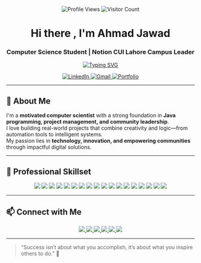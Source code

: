 <!-- Profile Views -->
<p align="center">
  <img src="https://komarev.com/ghpvc/?username=ahmadjawad533&label=👀+Profile+Views&color=brightgreen&style=for-the-badge" alt="Profile Views" />
  <img src="https://visitor-badge.laobi.icu/badge?page_id=ahmadjawad533.ahmadjawad533&left_color=gray&right_color=blue&style=for-the-badge" alt="Visitor Count" />
</p>

<!-- Profile Header -->
<h1 align="center">Hi there , I'm Ahmad Jawad</h1>
<h3 align="center"> Computer Science Student | Notion CUI Lahore Campus Leader</h3>

<!-- Typing Animation -->
<p align="center">
  <a href="https://git.io/typing-svg">
    <img src="https://readme-typing-svg.herokuapp.com?font=Fira+Code&pause=1000&color=0e75b6&width=450&lines=Passionate+Developer+and+Innovator;Community+Builder+and+Learner;Exploring+AI+and+Open+Source;Always+Learning+New+Things" alt="Typing SVG" />
  </a>
</p>

<!-- Social Links -->
<p align="center">
  <a href="https://www.linkedin.com/in/ahmadjawad533/" target="_blank">
    <img src="https://img.shields.io/badge/LinkedIn-0077B5.svg?&style=for-the-badge&logo=linkedin&logoColor=white" alt="LinkedIn" />
  </a>
  <a href="mailto:iahmadjawad.533@gmail.com">
    <img src="https://img.shields.io/badge/Gmail-D14836.svg?&style=for-the-badge&logo=gmail&logoColor=white" alt="Gmail" />
  </a>
  <a href="https://ahmadjawad533.github.io/">
    <img src="https://img.shields.io/badge/Portfolio-000000.svg?&style=for-the-badge&logo=firefox&logoColor=white" alt="Portfolio" />
  </a>
</p>

---

## 💼 About Me

I'm a **motivated computer scientist** with a strong foundation in **Java programming, project management, and community leadership**.  
I love building real-world projects that combine creativity and logic—from automation tools to intelligent systems.  
My passion lies in **technology, innovation, and empowering communities** through impactful digital solutions.

---

## 🧠 Professional Skillset

<p align="center">
  <!-- Programming Languages -->
  <img src="https://img.shields.io/badge/Java-ED8B00?style=for-the-badge&logo=java&logoColor=white" />
  <img src="https://img.shields.io/badge/Python-3776AB?style=for-the-badge&logo=python&logoColor=white" />
  <img src="https://img.shields.io/badge/C++-00599C?style=for-the-badge&logo=cplusplus&logoColor=white" />
  <img src="https://img.shields.io/badge/HTML5-E34F26?style=for-the-badge&logo=html5&logoColor=white" />

  <!-- Databases -->
  <img src="https://img.shields.io/badge/MySQL-4479A1?style=for-the-badge&logo=mysql&logoColor=white" />
  <img src="https://img.shields.io/badge/MongoDB-4EA94B?style=for-the-badge&logo=mongodb&logoColor=white" />
  <img src="https://img.shields.io/badge/NoSQL-336791?style=for-the-badge&logo=databricks&logoColor=white" />
  <img src="https://img.shields.io/badge/Database-003B57?style=for-the-badge&logo=databricks&logoColor=white" />

  <!-- Development Tools -->
  <img src="https://img.shields.io/badge/Linux-FCC624?style=for-the-badge&logo=linux&logoColor=black" />
  <img src="https://img.shields.io/badge/VS%20Code-007ACC?style=for-the-badge&logo=visualstudiocode&logoColor=white" />
  <img src="https://img.shields.io/badge/PyCharm-000000?style=for-the-badge&logo=pycharm&logoColor=white" />
  <img src="https://img.shields.io/badge/IntelliJ%20IDEA-000000?style=for-the-badge&logo=intellijidea&logoColor=white" />
  <img src="https://img.shields.io/badge/Dev%20C++-1E90FF?style=for-the-badge&logo=dev.to&logoColor=white" />
  <img src="https://img.shields.io/badge/Packet%20Tracer-0078D4?style=for-the-badge&logo=cisco&logoColor=white" />

  <!-- Web / Other Tools -->
  <img src="https://img.shields.io/badge/WordPress-21759B?style=for-the-badge&logo=wordpress&logoColor=white" />
  <img src="https://img.shields.io/badge/Scratch-4D97FF?style=for-the-badge&logo=scratch&logoColor=white" />
  <img src="https://img.shields.io/badge/Git-F05032?style=for-the-badge&logo=git&logoColor=white" />
  <img src="https://img.shields.io/badge/GitHub-100000?style=for-the-badge&logo=github&logoColor=white" />
</p>

---

## 📫 Connect with Me

<p align="center">
  <a href="https://www.facebook.com/ahmadjawad533/">
    <img src="https://img.shields.io/badge/Facebook-1877F2?logo=facebook&logoColor=white&style=for-the-badge" />
  </a>
  <a href="https://instagram.com/ahmadjawad.533">
    <img src="https://img.shields.io/badge/Instagram-E4405F?logo=instagram&logoColor=white&style=for-the-badge" />
  </a>
  <a href="https://twitter.com/ahmadjawad533">
    <img src="https://img.shields.io/badge/Twitter-1DA1F2?logo=twitter&logoColor=white&style=for-the-badge" />
  </a>
  <a href="https://www.linkedin.com/in/ahmadjawad533/">
    <img src="https://img.shields.io/badge/LinkedIn-0077B5?logo=linkedin&logoColor=white&style=for-the-badge" />
  </a>
  <a href="https://github.com/ahmadjawad533">
    <img src="https://img.shields.io/badge/GitHub-100000?logo=github&logoColor=white&style=for-the-badge" />
  </a>
  <a href="https://iahmadjawad533.wixsite.com/my-site">
    <img src="https://img.shields.io/badge/Portfolio-000000?logo=firefox&logoColor=white&style=for-the-badge" />
  </a>
</p>

---

> “Success isn’t about what you accomplish, it’s about what you inspire others to do.” 🚀
